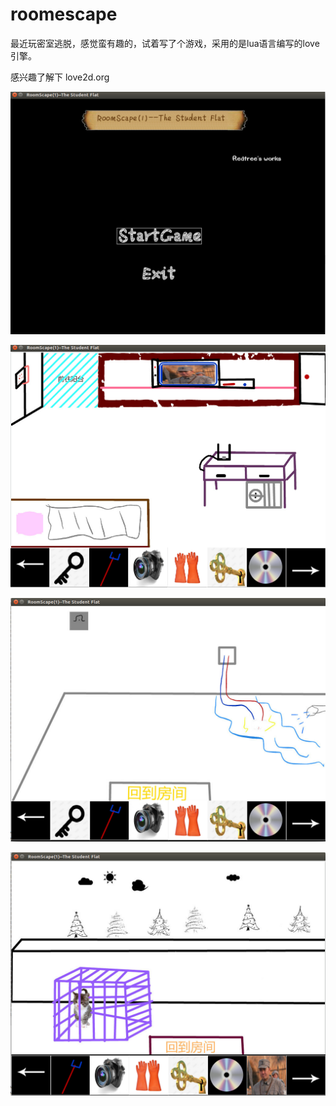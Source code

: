 # roomescape

最近玩密室逃脱，感觉蛮有趣的，试着写了个游戏，采用的是lua语言编写的love引擎。

感兴趣了解下 love2d.org

![](233.png)

![](show1.png)

![](show2.png)

![](show3.png)




